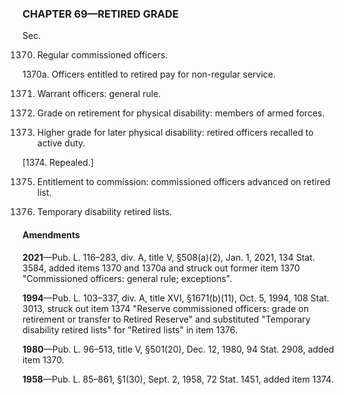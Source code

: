 ### **CHAPTER 69—RETIRED GRADE** ###

Sec.

1370. Regular commissioned officers.

1370a. Officers entitled to retired pay for non-regular service.

1371. Warrant officers: general rule.

1372. Grade on retirement for physical disability: members of armed forces.

1373. Higher grade for later physical disability: retired officers recalled to active duty.

[1374. Repealed.]

1375. Entitlement to commission: commissioned officers advanced on retired list.

1376. Temporary disability retired lists.

#### Amendments ####

**2021**—Pub. L. 116–283, div. A, title V, §508(a)(2), Jan. 1, 2021, 134 Stat. 3584, added items 1370 and 1370a and struck out former item 1370 "Commissioned officers: general rule; exceptions".

**1994**—Pub. L. 103–337, div. A, title XVI, §1671(b)(11), Oct. 5, 1994, 108 Stat. 3013, struck out item 1374 "Reserve commissioned officers: grade on retirement or transfer to Retired Reserve" and substituted "Temporary disability retired lists" for "Retired lists" in item 1376.

**1980**—Pub. L. 96–513, title V, §501(20), Dec. 12, 1980, 94 Stat. 2908, added item 1370.

**1958**—Pub. L. 85–861, §1(30), Sept. 2, 1958, 72 Stat. 1451, added item 1374.